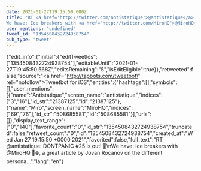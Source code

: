```yaml
---
date: 2021-01-27T19:15:50.000Z
title: "RT <a href='http://twitter.com/antistatique'>@antistatique</a>: DONTPANIC #25 is out! 🥳
We have: Ice breakers with <a href='http://twitter.com/MiroHQ'>@MiroHQ</a> 🥶❄️, a great article by Jovan Rocanov on the different persona…″"
user_mentions: "undefined"
tweet_id: "1354508432724938754"
pub_type: "tweet"
---
```

{"edit_info":{"initial":{"editTweetIds":["1354508432724938754"],"editableUntil":"2021-01-27T19:45:50.568Z","editsRemaining":"5","isEditEligible":true}},"retweeted":false,"source":"<a href=\"http://tapbots.com/tweetbot\" rel=\"nofollow\">Tweetbot for iΟS</a>","entities":{"hashtags":[],"symbols":[],"user_mentions":[{"name":"Antistatique","screen_name":"antistatique","indices":["3","16"],"id_str":"21387125","id":"21387125"},{"name":"Miro","screen_name":"MiroHQ","indices":["69","76"],"id_str":"508685581","id":"508685581"}],"urls":[]},"display_text_range":["0","140"],"favorite_count":"0","id_str":"1354508432724938754","truncated":false,"retweet_count":"0","id":"1354508432724938754","created_at":"Wed Jan 27 19:15:50 +0000 2021","favorited":false,"full_text":"RT @antistatique: DONTPANIC #25 is out! 🥳\nWe have: Ice breakers with @MiroHQ 🥶❄️, a great article by Jovan Rocanov on the different persona…","lang":"en"}
